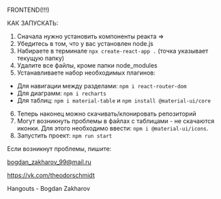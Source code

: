 FRONTEND(!!!)

КАК ЗАПУСКАТЬ:
1. Сначала нужно установить компоненты реакта =>
2. Убедитесь в том, что у вас установлен node.js
3. Набираете в терминале `npx create-react-app .` (точка указывает текущую папку)
4. Удалите все файлы, кроме папки node_modules
5. Устанавливаете набор необходимых плагинов: 
  - Для навигации между разделами: `npm i react-router-dom` 
  - Для диаграмм: `npm i recharts`
  - Для таблиц: `npm i material-table` и `npm install @material-ui/core`
6. Теперь наконец можно скачивать/клонировать репозиторий
7. Могут возникнуть проблемы в файлах с таблицами - не скачаются иконки. Для этого необходимо ввести: `npm i @material-ui/icons`.
8. Запустить проект: `npm run start`

Если возникнут проблемы, пишите:

bogdan_zakharov_99@mail.ru

https://vk.com/theodorschmidt

Hangouts - Bogdan Zakharov
